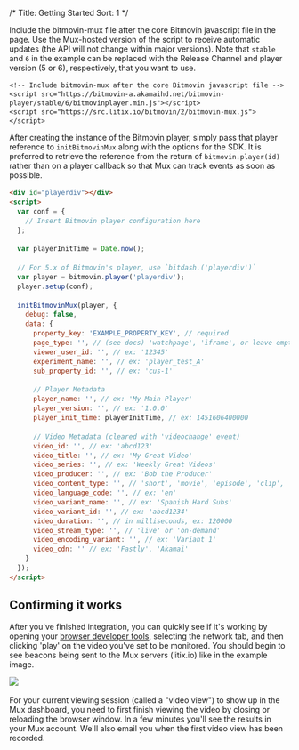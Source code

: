 /*
Title: Getting Started
Sort: 1
*/

Include the bitmovin-mux file after the core Bitmovin javascript file in the page. Use the Mux-hosted version of the script to receive automatic updates (the API will not change within major versions). Note that `stable` and `6` in the example can be replaced with the Release Channel and player version (5 or 6), respectively, that you want to use.

```
<!-- Include bitmovin-mux after the core Bitmovin javascript file -->
<script src="https://bitmovin-a.akamaihd.net/bitmovin-player/stable/6/bitmovinplayer.min.js"></script>
<script src="https://src.litix.io/bitmovin/2/bitmovin-mux.js"></script>
```

After creating the instance of the Bitmovin player, simply pass that player reference to <code>initBitmovinMux</code> along with the options for the SDK. It is preferred to retrieve the reference from the return of <code>bitmovin.player(id)</code> rather than on a player callback so that Mux can track events as soon as possible.

```html
<div id="playerdiv"></div>
<script>
  var conf = {
    // Insert Bitmovin player configuration here
  };

  var playerInitTime = Date.now();

  // For 5.x of Bitmovin's player, use `bitdash.('playerdiv')`
  var player = bitmovin.player('playerdiv');
  player.setup(conf);

  initBitmovinMux(player, {
    debug: false,
    data: {
      property_key: 'EXAMPLE_PROPERTY_KEY', // required
      page_type: '', // (see docs) 'watchpage', 'iframe', or leave empty
      viewer_user_id: '', // ex: '12345'
      experiment_name: '', // ex: 'player_test_A'
      sub_property_id: '', // ex: 'cus-1'

      // Player Metadata
      player_name: '', // ex: 'My Main Player'
      player_version: '', // ex: '1.0.0'
      player_init_time: playerInitTime, // ex: 1451606400000

      // Video Metadata (cleared with 'videochange' event)
      video_id: '', // ex: 'abcd123'
      video_title: '', // ex: 'My Great Video'
      video_series: '', // ex: 'Weekly Great Videos'
      video_producer: '', // ex: 'Bob the Producer'
      video_content_type: '', // 'short', 'movie', 'episode', 'clip', 'trailer', or 'event'
      video_language_code: '', // ex: 'en'
      video_variant_name: '', // ex: 'Spanish Hard Subs'
      video_variant_id: '', // ex: 'abcd1234'
      video_duration: '', // in milliseconds, ex: 120000
      video_stream_type: '', // 'live' or 'on-demand'
      video_encoding_variant: '', // ex: 'Variant 1'
      video_cdn: '' // ex: 'Fastly', 'Akamai'
    }
  });
</script>
```

## Confirming it works

After you've finished integration, you can quickly see if it's working by opening your [browser developer tools](https://developer.mozilla.org/en-US/docs/Learn/Common_questions/What_are_browser_developer_tools), selecting the network tab, and then clicking 'play' on the video you've set to be monitored. You should begin to see beacons being sent to the Mux servers (litix.io) like in the example image.

<img src="/images/chrome-dev-tools.png"
srcset="/images/chrome-dev-tools.png 1x, /images/chrome-dev-tools@2x.png 2x">

For your current viewing session (called a "video view") to show up in the Mux dashboard, you need to first finish viewing the video by closing or reloading the browser window. In a few minutes you'll see the results in your Mux account. We'll also email you when the first video view has been recorded.
